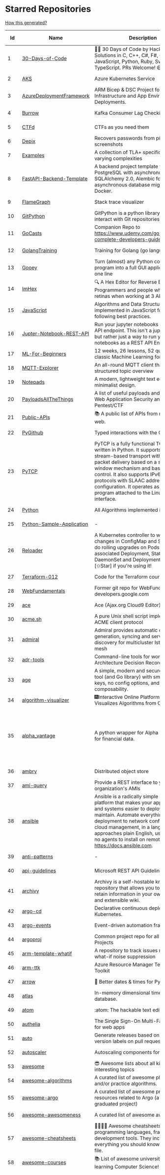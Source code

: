 # Starred Repositories  
[How this generated?](../master/USAGE.md)  
  
| Id 			| Name			| Description | Star Counts | Topics/Tags   | Last Updated 	|  
| ----------- | ----------- 	| ----------- | ----------- | ----------- 	| -----------   |  
|1|[30-Days-of-Code](https://github.com/xeoneux/30-Days-of-Code.git)|👨‍💻 30 Days of Code by HackerRank Solutions in C, C++, C#, F#, Go, Java, JavaScript, Python, Ruby, Swift & TypeScript. PRs Welcome! 😄|813||17-8-2022|  
|2|[AKS](https://github.com/Azure/AKS.git)|Azure Kubernetes Service|1679||29-1-2023|  
|3|[AzureDeploymentFramework](https://github.com/brwilkinson/AzureDeploymentFramework.git)|ARM Bicep & DSC Project for Azure Infrastructure and App Environment Deployments.|89||12-9-2022|  
|4|[Burrow](https://github.com/linkedin/Burrow.git)|Kafka Consumer Lag Checking|3399||1-12-2022|  
|5|[CTFd](https://github.com/CTFd/CTFd.git)|CTFs as you need them|4454||28-1-2023|  
|6|[Depix](https://github.com/beurtschipper/Depix.git)|Recovers passwords from pixelized screenshots|23187||16-6-2022|  
|7|[Examples](https://github.com/tlaplus/Examples.git)|A collection of TLA+ specifications of varying complexities|1014||2-2-2023|  
|8|[FastAPI-Backend-Template](https://github.com/Aeternalis-Ingenium/FastAPI-Backend-Template.git)|A backend project template with FastAPI, PostgreSQL with asynchronous SQLAlchemy 2.0, Alembic for asynchronous database migration, and Docker.|275||1-2-2023|  
|9|[FlameGraph](https://github.com/brendangregg/FlameGraph.git)|Stack trace visualizer|14212||18-9-2022|  
|10|[GitPython](https://github.com/gitpython-developers/GitPython.git)|GitPython is a python library used to interact with Git repositories.|3828||2-2-2023|  
|11|[GoCasts](https://github.com/StephenGrider/GoCasts.git)|Companion Repo to https://www.udemy.com/go-the-complete-developers-guide/|1894||25-8-2017|  
|12|[GolangTraining](https://github.com/GoesToEleven/GolangTraining.git)|Training for Golang (go language)|8736||4-12-2018|  
|13|[Gooey](https://github.com/chriskiehl/Gooey.git)|Turn (almost) any Python command line program into a full GUI application with one line|17265||8-5-2022|  
|14|[ImHex](https://github.com/WerWolv/ImHex.git)|🔍 A Hex Editor for Reverse Engineers, Programmers and people who value their retinas when working at 3 AM.|25463||2-2-2023|  
|15|[JavaScript](https://github.com/TheAlgorithms/JavaScript.git)|Algorithms and Data Structures implemented in JavaScript for beginners, following best practices.|24663||8-1-2023|  
|16|[Jupter-Notebook-REST-API](https://github.com/Invictify/Jupter-Notebook-REST-API.git)|Run your jupyter notebooks as a REST API endpoint. This isn't a jupyter server but rather just a way to run your notebooks as a REST API Endpoint.|67||31-3-2020|  
|17|[ML-For-Beginners](https://github.com/microsoft/ML-For-Beginners.git)|12 weeks, 26 lessons, 52 quizzes, classic Machine Learning for all|44576||27-9-2022|  
|18|[MQTT-Explorer](https://github.com/thomasnordquist/MQTT-Explorer.git)|An all-round MQTT client that provides a structured topic overview|2147||27-2-2022|  
|19|[Notepads](https://github.com/0x7c13/Notepads.git)|A modern, lightweight text editor with a minimalist design.|7338||29-1-2023|  
|20|[PayloadsAllTheThings](https://github.com/swisskyrepo/PayloadsAllTheThings.git)|A list of useful payloads and bypass for Web Application Security and Pentest/CTF|44923||1-2-2023|  
|21|[Public-APIs](https://github.com/n0shake/Public-APIs.git)|📚 A public list of APIs from round the web.|19485||2-2-2023|  
|22|[PyGithub](https://github.com/PyGithub/PyGithub.git)|Typed interactions with the GitHub API v3|5770||30-1-2023|  
|23|[PyTCP](https://github.com/ccie18643/PyTCP.git)|PyTCP is a fully functional TCP/IP stack written in Python. It supports TCP stream-based transport with reliable packet delivery based on a sliding window mechanism and basic congestion control. It also supports IPv6/ICMPv6 protocols with SLAAC address configuration. It operates as a user space program attached to the Linux TAP interface.|276||27-11-2022|  
|24|[Python](https://github.com/TheAlgorithms/Python.git)|All Algorithms implemented in Python|151895||1-2-2023|  
|25|[Python-Sample-Application](https://github.com/uber/Python-Sample-Application.git)|-|362||9-3-2015|  
|26|[Reloader](https://github.com/stakater/Reloader.git)|A Kubernetes controller to watch changes in ConfigMap and Secrets and do rolling upgrades on Pods with their associated Deployment, StatefulSet, DaemonSet and DeploymentConfig – [✩Star] if you're using it!|4725||30-1-2023|  
|27|[Terraform-012](https://github.com/addamstj/Terraform-012.git)|Code for the Terraform course|83||6-7-2020|  
|28|[WebFundamentals](https://github.com/google/WebFundamentals.git)|Former git repo for WebFundamentals on developers.google.com|13690||10-8-2022|  
|29|[ace](https://github.com/ajaxorg/ace.git)|Ace (Ajax.org Cloud9 Editor)|25320||30-1-2023|  
|30|[acme.sh](https://github.com/acmesh-official/acme.sh.git)|A pure Unix shell script implementing ACME client protocol|30194||29-1-2023|  
|31|[admiral](https://github.com/istio-ecosystem/admiral.git)|Admiral provides automatic configuration generation, syncing and service discovery for multicluster Istio service mesh|500||24-1-2023|  
|32|[adr-tools](https://github.com/npryce/adr-tools.git)|Command-line tools for working with Architecture Decision Records|3747||30-3-2020|  
|33|[age](https://github.com/FiloSottile/age.git)|A simple, modern and secure encryption tool (and Go library) with small explicit keys, no config options, and UNIX-style composability.|12788||2-1-2023|  
|34|[algorithm-visualizer](https://github.com/algorithm-visualizer/algorithm-visualizer.git)|:fireworks:Interactive Online Platform that Visualizes Algorithms from Code|42135||13-4-2022|  
|35|[alpha_vantage](https://github.com/RomelTorres/alpha_vantage.git)|A python wrapper for Alpha Vantage API for financial data.|3831|alpha-vantage, pandas, financial-data, python, stock, alphavantage, json, finance, api-wrapper, cryptocurrency, bitcoin|25-12-2022|  
|36|[ambry](https://github.com/linkedin/ambry.git)|Distributed object store|1581||3-2-2023|  
|37|[ami-query](https://github.com/intuit/ami-query.git)|Provide a REST interface to your organization's AMIs|39||31-8-2020|  
|38|[ansible](https://github.com/ansible/ansible.git)|Ansible is a radically simple IT automation platform that makes your applications and systems easier to deploy and maintain. Automate everything from code deployment to network configuration to cloud management, in a language that approaches plain English, using SSH, with no agents to install on remote systems. https://docs.ansible.com.|56150||4-2-2023|  
|39|[anti-patterns](https://github.com/tonybaloney/anti-patterns.git)|-|131||15-7-2022|  
|40|[api-guidelines](https://github.com/microsoft/api-guidelines.git)|Microsoft REST API Guidelines|20620||31-1-2023|  
|41|[archivy](https://github.com/archivy/archivy.git)|Archivy is a self-hostable knowledge repository that allows you to learn and retain information in your own personal and extensible wiki.|2959||17-1-2023|  
|42|[argo-cd](https://github.com/argoproj/argo-cd.git)|Declarative continuous deployment for Kubernetes.|11951||3-2-2023|  
|43|[argo-events](https://github.com/argoproj/argo-events.git)|Event-driven automation framework|1826||28-1-2023|  
|44|[argoproj](https://github.com/argoproj/argoproj.git)|Common project repo for all Argo Projects|397||30-1-2023|  
|45|[arm-template-whatif](https://github.com/Azure/arm-template-whatif.git)|A repository to track issues related to what-if noise suppression|67||2-8-2022|  
|46|[arm-ttk](https://github.com/Azure/arm-ttk.git)|Azure Resource Manager Template Toolkit|370||15-12-2022|  
|47|[arrow](https://github.com/arrow-py/arrow.git)|🏹 Better dates & times for Python|8211||15-11-2022|  
|48|[atlas](https://github.com/Netflix/atlas.git)|In-memory dimensional time series database.|3187||31-1-2023|  
|49|[atom](https://github.com/atom/atom.git)|:atom: The hackable text editor|59062||22-11-2022|  
|50|[authelia](https://github.com/authelia/authelia.git)|The Single Sign-On Multi-Factor portal for web apps|15387||3-2-2023|  
|51|[auto](https://github.com/intuit/auto.git)|Generate releases based on semantic version labels on pull requests.|1919||3-2-2023|  
|52|[autoscaler](https://github.com/kubernetes/autoscaler.git)|Autoscaling components for Kubernetes|6494||3-2-2023|  
|53|[awesome](https://github.com/sindresorhus/awesome.git)|😎 Awesome lists about all kinds of interesting topics|237048||3-2-2023|  
|54|[awesome-algorithms](https://github.com/tayllan/awesome-algorithms.git)|A curated list of awesome places to learn and/or practice algorithms.|13128||2-2-2023|  
|55|[awesome-argo](https://github.com/akuity/awesome-argo.git)|A curated list of awesome projects and resources related to Argo (a CNCF graduated project)|1181||27-1-2023|  
|56|[awesome-awesomeness](https://github.com/bayandin/awesome-awesomeness.git)|A curated list of awesome awesomeness|29821||24-3-2022|  
|57|[awesome-cheatsheets](https://github.com/LeCoupa/awesome-cheatsheets.git)|👩‍💻👨‍💻 Awesome cheatsheets for popular programming languages, frameworks and development tools. They include everything you should know in one single file.|32217||30-12-2022|  
|58|[awesome-courses](https://github.com/prakhar1989/awesome-courses.git)|:books: List of awesome university courses for learning Computer Science!|45323||12-11-2022|  
|59|[awesome-deep-learning](https://github.com/ChristosChristofidis/awesome-deep-learning.git)|A curated list of awesome Deep Learning tutorials, projects and communities.|20197|deep-learning, neural-network, machine-learning, awesome, awesome-list, recurrent-networks, deep-networks, deep-learning-tutorial, face-images|14-11-2022|  
|60|[awesome-docker](https://github.com/veggiemonk/awesome-docker.git)|:whale: A curated list of Docker resources and projects|24266|docker, awesome, awesome-list, container, tools, dockerfile, list, moby, docker-container, docker-image, docker-environment, docker-deployment, docker-swarm, docker-api, docker-monitoring, docker-machine, docker-security, docker-registry|24-1-2023|  
|61|[awesome-fastapi](https://github.com/mjhea0/awesome-fastapi.git)|A curated list of awesome things related to FastAPI|5096||2-11-2022|  
|62|[awesome-flask](https://github.com/humiaozuzu/awesome-flask.git)|A curated list of awesome Flask resources and plugins|11125||17-9-2019|  
|63|[awesome-github-profile-readme](https://github.com/abhisheknaiidu/awesome-github-profile-readme.git)|😎 A curated list of awesome GitHub Profile READMEs 📝|16468||9-10-2022|  
|64|[awesome-go](https://github.com/avelino/awesome-go.git)|A curated list of awesome Go frameworks, libraries and software|95745||3-2-2023|  
|65|[awesome-hyper](https://github.com/bnb/awesome-hyper.git)|🖥 Delightful Hyper plugins, themes, and resources|10182||13-7-2021|  
|66|[awesome-interview-questions](https://github.com/DopplerHQ/awesome-interview-questions.git)|:octocat: A curated awesome list of lists of interview questions. Feel free to contribute! :mortar_board: |53047||16-11-2021|  
|67|[awesome-k6](https://github.com/grafana/awesome-k6.git)|A curated list of resources on automated load- and performance testing using k6 🗻|326||30-9-2022|  
|68|[awesome-kubernetes](https://github.com/nubenetes/awesome-kubernetes.git)|A curated list of awesome references collected since 2018.|397||6-1-2023|  
|69|[awesome-kubernetes](https://github.com/ramitsurana/awesome-kubernetes.git)|A curated list for awesome kubernetes sources :ship::tada:|13534|kubernetes, minikube, meetup, resource, kubernetes-sources, google-cloud, kubernetes-cluster, deploy-kubernetes, aws, enterprise-kubernetes-products, monitoring-kubernetes, azure, schedule, google-kubernetes, docker, cloud-providers, books, machine-learning|27-1-2023|  
|70|[awesome-macOS](https://github.com/iCHAIT/awesome-macOS.git)|  A curated list of awesome applications, softwares, tools and shiny things for macOS.|13893||21-1-2023|  
|71|[awesome-machine-learning](https://github.com/josephmisiti/awesome-machine-learning.git)|A curated list of awesome Machine Learning frameworks, libraries and software.|57619||23-1-2023|  
|72|[awesome-macos-command-line](https://github.com/herrbischoff/awesome-macos-command-line.git)|Use your macOS terminal shell to do awesome things.|27009|macos, macosx, shell, terminal, awesome-list, awesome, list|2-9-2021|  
|73|[awesome-microservices](https://github.com/mfornos/awesome-microservices.git)|A curated list of Microservice Architecture related principles and technologies.|11823||2-2-2023|  
|74|[awesome-pentest](https://github.com/enaqx/awesome-pentest.git)|A collection of awesome penetration testing resources, tools and other shiny things|17740||3-1-2023|  
|75|[awesome-python](https://github.com/vinta/awesome-python.git)|A curated list of awesome Python frameworks, libraries, software and resources|155592||5-1-2023|  
|76|[awesome-python-applications](https://github.com/mahmoud/awesome-python-applications.git)|💿 Free software that works great, and also happens to be open-source Python. |14238||27-1-2023|  
|77|[awesome-readme](https://github.com/matiassingers/awesome-readme.git)|A curated list of awesome READMEs|13822||3-2-2023|  
|78|[awesome-sanic](https://github.com/mekicha/awesome-sanic.git)|A curated list of awesome Sanic resources and extensions|622||26-10-2022|  
|79|[awesome-scalability](https://github.com/binhnguyennus/awesome-scalability.git)|The Patterns of Scalable, Reliable, and Performant Large-Scale Systems|43453||31-1-2023|  
|80|[awesome-selfhosted](https://github.com/awesome-selfhosted/awesome-selfhosted.git)|A list of Free Software network services and web applications which can be hosted on your own servers|117489||3-2-2023|  
|81|[awesome-shell](https://github.com/alebcay/awesome-shell.git)|A curated list of awesome command-line frameworks, toolkits, guides and gizmos. Inspired by awesome-php.|26419|awesome-list, awesome, list, zsh, fish, bash, cli, shell|29-12-2022|  
|82|[awesome-sre](https://github.com/dastergon/awesome-sre.git)|A curated list of Site Reliability and Production Engineering resources.|9594||8-10-2022|  
|83|[awesome-sysadmin](https://github.com/awesome-foss/awesome-sysadmin.git)|A curated list of amazingly awesome open source sysadmin resources.|16509||3-2-2023|  
|84|[awesome-vscode](https://github.com/viatsko/awesome-vscode.git)|🎨 A curated list of delightful VS Code packages and resources.|21831|visual-studio, vscode, vscode-theme, vscode-extension, awesome, awesome-list, list, visualstudio, visual-studio-code, visual-studio-code-extension, visual-studio-code-theme|15-11-2022|  
|85|[awless](https://github.com/wallix/awless.git)|A Mighty CLI for AWS|4898||10-12-2018|  
|86|[aws-cdk-examples](https://github.com/aws-samples/aws-cdk-examples.git)|Example projects using the AWS CDK|3855||19-1-2023|  
|87|[aws-cli](https://github.com/aws/aws-cli.git)|Universal Command Line Interface for Amazon Web Services|13392||3-2-2023|  
|88|[aws-cloudformation-user-guide](https://github.com/awsdocs/aws-cloudformation-user-guide.git)|The open source version of the AWS CloudFormation User Guide|705||3-2-2023|  
|89|[aws-eks-best-practices](https://github.com/aws/aws-eks-best-practices.git)|A best practices guide for day 2 operations, including operational excellence, security, reliability, performance efficiency, and cost optimization.|1286||2-2-2023|  
|90|[aws-eks-kubernetes-masterclass](https://github.com/stacksimplify/aws-eks-kubernetes-masterclass.git)|AWS EKS Kubernetes - Masterclass   DevOps, Microservices|710||17-1-2023|  
|91|[aws-load-balancer-controller](https://github.com/kubernetes-sigs/aws-load-balancer-controller.git)|A Kubernetes controller for Elastic Load Balancers|3219||4-2-2023|  
|92|[azkaban](https://github.com/azkaban/azkaban.git)|Azkaban workflow manager.|4207||31-1-2023|  
|93|[azure-cli](https://github.com/Azure/azure-cli.git)|Azure Command-Line Interface|3430|azure, azure-cli, cloud|3-2-2023|  
|94|[azure-docs-bicep-samples](https://github.com/Azure/azure-docs-bicep-samples.git)|-|40||1-11-2022|  
|95|[azure-monitor-opencensus-python](https://github.com/Azure-Samples/azure-monitor-opencensus-python.git)|Sample repository demonstrating Azure Monitor exporters for Opencensus Python|17||3-8-2022|  
|96|[azure-quickstart-templates](https://github.com/Azure/azure-quickstart-templates.git)|Azure Quickstart Templates|12608||3-2-2023|  
|97|[azure-rest-api-specs](https://github.com/Azure/azure-rest-api-specs.git)|The source for REST API specifications for Microsoft Azure.|1961||3-2-2023|  
|98|[azure-sdk-for-python](https://github.com/Azure/azure-sdk-for-python.git)|This repository is for active development of the Azure SDK for Python. For consumers of the SDK we recommend visiting our public developer docs at https://docs.microsoft.com/python/azure/ or our versioned developer docs at https://azure.github.io/azure-sdk-for-python. |3478||3-2-2023|  
|99|[backstage](https://github.com/backstage/backstage.git)|Backstage is an open platform for building developer portals|20612||3-2-2023|  
|100|[bat](https://github.com/sharkdp/bat.git)|A cat(1) clone with wings.|39418||1-2-2023|  
|101|[bcc](https://github.com/iovisor/bcc.git)|BCC - Tools for BPF-based Linux IO analysis, networking, monitoring, and more|16496||3-2-2023|  
|102|[behave](https://github.com/behave/behave.git)|BDD, Python style.|2760||19-12-2022|  
|103|[bicep](https://github.com/Azure/bicep.git)|Bicep is a declarative language for describing and deploying Azure resources|2684||3-2-2023|  
|104|[bitcoin](https://github.com/bitcoin/bitcoin.git)|Bitcoin Core integration/staging tree|68013||3-2-2023|  
|105|[black](https://github.com/psf/black.git)|The uncompromising Python code formatter|31178|python, code, formatter, codeformatter, gofmt, yapf, autopep8, pre-commit-hook, hacktoberfest|1-2-2023|  
|106|[blackfriday](https://github.com/russross/blackfriday.git)|Blackfriday: a markdown processor for Go|5082||27-10-2020|  
|107|[blockly](https://github.com/google/blockly.git)|The web-based visual programming editor.|10967||3-2-2023|  
|108|[bokeh](https://github.com/bokeh/bokeh.git)|Interactive Data Visualization in the browser, from  Python|17183||1-2-2023|  
|109|[boto3](https://github.com/boto/boto3.git)|AWS SDK for Python|7863||3-2-2023|  
|110|[boulder](https://github.com/letsencrypt/boulder.git)|An ACME-based certificate authority, written in Go. |4544||3-2-2023|  
|111|[boundary](https://github.com/hashicorp/boundary.git)|Boundary enables identity-based access management for dynamic infrastructure. |3536||3-2-2023|  
|112|[brackets](https://github.com/adobe/brackets.git)|An open source code editor for the web, written in JavaScript, HTML and CSS.|33494||18-3-2021|  
|113|[brooklin](https://github.com/linkedin/brooklin.git)|An extensible distributed system for reliable nearline data streaming at scale|810||24-1-2023|  
|114|[brotli](https://github.com/google/brotli.git)|Brotli compression format|11837||1-2-2023|  
|115|[build-your-own-x](https://github.com/codecrafters-io/build-your-own-x.git)|Master programming by recreating your favorite technologies from scratch.|187064||2-2-2023|  
|116|[caddy](https://github.com/caddyserver/caddy.git)|Fast and extensible multi-platform HTTP/1-2-3 web server with automatic HTTPS|45645||31-1-2023|  
|117|[cdk8s](https://github.com/cdk8s-team/cdk8s.git)|Define Kubernetes native apps and abstractions using object-oriented programming|3453||4-2-2023|  
|118|[cdnjs](https://github.com/cdnjs/cdnjs.git)|🤖 CDN assets - The #1 free and open source CDN built to make life easier for developers.|9781||4-2-2023|  
|119|[celery](https://github.com/celery/celery.git)|Distributed Task Queue (development branch)|20886|python, task-manager, task-scheduler, task-runner, queue-workers, queued-jobs, queue-tasks, amqp, redis, sqs, sqs-queue, python3, python-library, redis-queue|1-2-2023|  
|120|[cello](https://github.com/cello-proj/cello.git)|Run infrastructure as code (IaC) software tools including CDK, Terraform and Cloud Formation via GitOps.|256||21-12-2022|  
|121|[cert-manager](https://github.com/cert-manager/cert-manager.git)|Automatically provision and manage TLS certificates in Kubernetes|9937|kubernetes, letsencrypt, tls, certificate, crd, hacktoberfest|1-2-2023|  
|122|[chaos-mesh](https://github.com/chaos-mesh/chaos-mesh.git)|A Chaos Engineering Platform for Kubernetes.|5481||18-1-2023|  
|123|[chaosmonkey](https://github.com/Netflix/chaosmonkey.git)|Chaos Monkey is a resiliency tool that helps applications tolerate random instance failures.|13135||20-1-2023|  
|124|[chartmuseum](https://github.com/helm/chartmuseum.git)|Host your own Helm Chart Repository|3094||11-1-2023|  
|125|[charts](https://github.com/helm/charts.git)|⚠️(OBSOLETE) Curated applications for Kubernetes|15469||21-12-2021|  
|126|[cheat.sh](https://github.com/chubin/cheat.sh.git)|the only cheat sheet you need|34578||18-4-2022|  
|127|[chef](https://github.com/chef/chef.git)|Chef Infra, a powerful automation platform that transforms infrastructure into code automating how infrastructure is configured, deployed and managed across any environment, at any scale|7128||2-2-2023|  
|128|[clair](https://github.com/quay/clair.git)|Vulnerability Static Analysis for Containers|9300|containers, static-analysis, go, kubernetes, docker, oci, oci-image, vulnerabilities, clair|31-1-2023|  
|129|[cli](https://github.com/snyk/cli.git)|Snyk CLI scans and monitors your projects for security vulnerabilities.|4318||3-2-2023|  
|130|[cli](https://github.com/cli/cli.git)|GitHub’s official command line tool|31199|github-api-v4, cli, git, golang|2-2-2023|  
|131|[cli-spinners](https://github.com/sindresorhus/cli-spinners.git)|Spinners for use in the terminal|2113||24-7-2022|  
|132|[cli53](https://github.com/barnybug/cli53.git)|Command line tool for Amazon Route 53|1842||8-4-2022|  
|133|[click](https://github.com/pallets/click.git)|Python composable command line interface toolkit|13440||1-2-2023|  
|134|[cobra](https://github.com/spf13/cobra.git)|A Commander for modern Go CLI interactions|30571||30-1-2023|  
|135|[codesearch](https://github.com/google/codesearch.git)|Fast, indexed regexp search over large file trees|3248||29-3-2020|  
|136|[coding-interview-university](https://github.com/jwasham/coding-interview-university.git)|A complete computer science study plan to become a software engineer.|246026||3-2-2023|  
|137|[compose](https://github.com/docker/compose.git)|Define and run multi-container applications with Docker|28451|docker, docker-compose, orchestration, go, golang|3-2-2023|  
|138|[computer-science](https://github.com/ossu/computer-science.git)|:mortar_board: Path to a free self-taught education in Computer Science!|131998||21-1-2023|  
|139|[consul](https://github.com/hashicorp/consul.git)|Consul is a distributed, highly available, and data center aware solution to connect and configure applications across dynamic, distributed infrastructure.|25997|consul, service-mesh, service-discovery, kubernetes, vault, ecs, api-gateway|3-2-2023|  
|140|[containerd](https://github.com/containerd/containerd.git)|An open and reliable container runtime|13102||3-2-2023|  
|141|[core](https://github.com/home-assistant/core.git)|:house_with_garden: Open source home automation that puts local control and privacy first.|57748||4-2-2023|  
|142|[coreutils](https://github.com/uutils/coreutils.git)|Cross-platform Rust rewrite of the GNU coreutils|13082||2-2-2023|  
|143|[cruise-control](https://github.com/linkedin/cruise-control.git)|Cruise-control is the first of its kind to fully automate the dynamic workload rebalance and self-healing of a Kafka cluster. It provides great value to Kafka users by simplifying the operation of Kafka clusters.|2353||4-1-2023|  
|144|[dapr](https://github.com/dapr/dapr.git)|Dapr is a portable, event-driven, runtime for building distributed applications across cloud and edge.|20355||3-2-2023|  
|145|[dashboard](https://github.com/kubernetes/dashboard.git)|General-purpose web UI for Kubernetes clusters|12157||3-2-2023|  
|146|[datamodel-code-generator](https://github.com/koxudaxi/datamodel-code-generator.git)|Pydantic model generator for easy conversion of JSON, OpenAPI, JSON Schema, and YAML data sources.|1381||3-2-2023|  
|147|[deepdiff](https://github.com/seperman/deepdiff.git)|DeepDiff: Deep Difference and search of any Python object/data. DeepHash: Hash of any object based on its contents. Delta: Use deltas to reconstruct objects by adding deltas together.|1576||6-1-2023|  
|148|[design-patterns-for-humans](https://github.com/kamranahmedse/design-patterns-for-humans.git)|An ultra-simplified explanation to design patterns|37108||27-8-2022|  
|149|[developer-roadmap](https://github.com/kamranahmedse/developer-roadmap.git)|Interactive roadmaps, guides and other educational content to help developers grow in their careers.|227781||1-2-2023|  
|150|[devops-exercises](https://github.com/bregman-arie/devops-exercises.git)|Linux, Jenkins, AWS, SRE, Prometheus, Docker, Python, Ansible, Git, Kubernetes, Terraform, OpenStack, SQL, NoSQL, Azure, GCP, DNS, Elastic, Network, Virtualization. DevOps Interview Questions|39308||3-2-2023|  
|151|[discourse](https://github.com/discourse/discourse.git)|A platform for community discussion. Free, open, simple.|37281||3-2-2023|  
|152|[dive](https://github.com/wagoodman/dive.git)|A tool for exploring each layer in a docker image|35585||2-7-2021|  
|153|[django](https://github.com/django/django.git)|The Web framework for perfectionists with deadlines.|68544||3-2-2023|  
|154|[django-health-check](https://github.com/revsys/django-health-check.git)|a pluggable app that runs a full check on the deployment, using a number of plugins to check e.g. database, queue server, celery processes, etc.|957||9-1-2023|  
|155|[dns](https://github.com/miekg/dns.git)|DNS library in Go|6738||2-2-2023|  
|156|[dnslib](https://github.com/paulc/dnslib.git)|A Python library to encode/decode DNS wire-format packets |245||28-10-2022|  
|157|[dnsperf](https://github.com/cobblau/dnsperf.git)|A DNS performance tool.|205||14-10-2017|  
|158|[docker-cheat-sheet](https://github.com/wsargent/docker-cheat-sheet.git)|Docker Cheat Sheet|21363|docker, cheet-sheet|23-6-2022|  
|159|[docker_practice](https://github.com/yeasy/docker_practice.git)|Learn and understand Docker&Container technologies, with real DevOps practice!|21794||17-1-2023|  
|160|[dockerfiles](https://github.com/jessfraz/dockerfiles.git)|Various Dockerfiles I use on the desktop and on servers.|12991||27-3-2021|  
|161|[dokku](https://github.com/dokku/dokku.git)|A docker-powered PaaS that helps you build and manage the lifecycle of applications|24151||2-2-2023|  
|162|[dotfiles](https://github.com/bbkane/dotfiles.git)|Configs for apps I care about|26||24-1-2023|  
|163|[draft-classic](https://github.com/Azure/draft-classic.git)|A tool for developers to create cloud-native applications on Kubernetes.|3943|kubernetes, helm, developer-tools, containers|26-2-2020|  
|164|[drawio](https://github.com/jgraph/drawio.git)|draw.io is a JavaScript, client-side editor for general diagramming and whiteboarding|33003||3-2-2023|  
|165|[duf](https://github.com/muesli/duf.git)|Disk Usage/Free Utility - a better 'df' alternative|10533||3-12-2022|  
|166|[eBPF-Package-Repository](https://github.com/l3af-project/eBPF-Package-Repository.git)|eBPF Programs|23||16-6-2022|  
|167|[echarts](https://github.com/apache/echarts.git)|Apache ECharts is a powerful, interactive charting and data visualization library for browser|54052||23-1-2023|  
|168|[echo](https://github.com/labstack/echo.git)|High performance, minimalist Go web framework|24841|go, echo, web, middleware, microservice, websocket, ssl, letsencrypt, micro-framework, https, http2, web-framework, labstack-echo|1-2-2023|  
|169|[ecs-refarch-service-discovery](https://github.com/awslabs/ecs-refarch-service-discovery.git)|An EC2 Container Service Reference Architecture for providing Service Discovery to containers using CloudWatch Events, Lambda and Route 53 private hosted zones. |442||25-7-2016|  
|170|[eks-node-viewer](https://github.com/awslabs/eks-node-viewer.git)|EKS Node Viewer|488||31-1-2023|  
|171|[elasticsearch](https://github.com/elastic/elasticsearch.git)|Free and Open, Distributed, RESTful Search Engine|62579||3-2-2023|  
|172|[emissary](https://github.com/emissary-ingress/emissary.git)|open source Kubernetes-native API gateway for microservices built on the Envoy Proxy|3984||3-2-2023|  
|173|[eng-practices](https://github.com/google/eng-practices.git)|Google's Engineering Practices documentation|19053||17-8-2022|  
|174|[engineering-blogs](https://github.com/kilimchoi/engineering-blogs.git)|A curated list of engineering blogs|22875|engineering-blogs, tech, programming-blogs, software-development, lists|28-10-2022|  
|175|[eruda](https://github.com/liriliri/eruda.git)|Console for mobile browsers|13582||2-2-2023|  
|176|[etcd](https://github.com/etcd-io/etcd.git)|Distributed reliable key-value store for the most critical data of a distributed system|42474||3-2-2023|  
|177|[every-programmer-should-know](https://github.com/mtdvio/every-programmer-should-know.git)|A collection of (mostly) technical things every software developer should know about|68845||23-11-2022|  
|178|[ewd998](https://github.com/tlaplus-workshops/ewd998.git)|Distributed termination detection on a ring, due to Shmuel Safra:|35|termination, detection, distsys, tlaplus, specs, model-checking, theorem-proving, refinement, safety, liveness|17-1-2023|  
|179|[examples](https://github.com/kubernetes/examples.git)|Kubernetes application example tutorials|5385||21-7-2022|  
|180|[excalidraw](https://github.com/excalidraw/excalidraw.git)|Virtual whiteboard for sketching hand-drawn like diagrams|40981||3-2-2023|  
|181|[external-dns](https://github.com/kubernetes-sigs/external-dns.git)|Configure external DNS servers (AWS Route53, Google CloudDNS and others) for Kubernetes Ingresses and Services|6019|dns, kubernetes, route53, aws, clouddns, gcp, ingress, k8s-sig-network, dns-record, dns-providers, external-dns, dns-controller, dns-servers|3-2-2023|  
|182|[faas](https://github.com/openfaas/faas.git)|OpenFaaS - Serverless Functions Made Simple|22612|functions-as-a-service, functions, lambda, serverless, prometheus, kubernetes, k8s, serverless-functions, paas, gitops, faas, docker, golang, nodejs|28-1-2023|  
|183|[face_recognition](https://github.com/ageitgey/face_recognition.git)|The world's simplest facial recognition api for Python and the command line|47188||10-6-2022|  
|184|[fastapi-cache](https://github.com/long2ice/fastapi-cache.git)|fastapi-cache is a tool to cache fastapi response and function result, with backends support redis and memcached.|578||1-2-2023|  
|185|[fastapi-code-generator](https://github.com/koxudaxi/fastapi-code-generator.git)|This code generator creates FastAPI app from an openapi file.|655||25-1-2023|  
|186|[fastapi-jwt](https://github.com/testdrivenio/fastapi-jwt.git)|secure a FastAPI app by enabling authentication using JSON Web Tokens (JWTs)|67||31-1-2023|  
|187|[fastapi-mvc](https://github.com/fastapi-mvc/fastapi-mvc.git)|Developer productivity tool for making high-quality FastAPI production-ready APIs.|295||1-2-2023|  
|188|[fastapi-utils](https://github.com/dmontagu/fastapi-utils.git)|Reusable utilities for FastAPI|1271||7-3-2020|  
|189|[fastapi-versioning](https://github.com/DeanWay/fastapi-versioning.git)|api versioning for fastapi web applications|489||24-8-2021|  
|190|[fastapi_client](https://github.com/dmontagu/fastapi_client.git)|FastAPI client generator|292||11-2-2021|  
|191|[fastapi_profiler](https://github.com/sunhailin-Leo/fastapi_profiler.git)|A FastAPI Middleware of joerick/pyinstrument to check your service performance.|111||3-1-2023|  
|192|[fasthttp](https://github.com/valyala/fasthttp.git)|Fast HTTP package for Go. Tuned for high performance. Zero memory allocations in hot paths. Up to 10x faster than net/http|19021||3-2-2023|  
|193|[fd](https://github.com/sharkdp/fd.git)|A simple, fast and user-friendly alternative to 'find'|26181|command-line, tool, filesystem, search, regex, rust, cli, terminal, hacktoberfest|1-2-2023|  
|194|[first-contributions](https://github.com/firstcontributions/first-contributions.git)|🚀✨ Help beginners to contribute to open source projects|31298||4-2-2023|  
|195|[fish-shell](https://github.com/fish-shell/fish-shell.git)|The user-friendly command line shell.|20728||3-2-2023|  
|196|[flasgger](https://github.com/flasgger/flasgger.git)|Easy OpenAPI specs and Swagger UI for your Flask API|3169||21-1-2022|  
|197|[flask](https://github.com/pallets/flask.git)|The Python micro framework for building web applications.|61772||1-2-2023|  
|198|[flask-app-on-azure-functions](https://github.com/Azure-Samples/flask-app-on-azure-functions.git)|A sample to run a Flask app on Azure Functions|8||18-2-2022|  
|199|[flask-caching](https://github.com/pallets-eco/flask-caching.git)|A caching extension for Flask|778||12-1-2023|  
|200|[flask-celery-example](https://github.com/miguelgrinberg/flask-celery-example.git)|This repository contains the example code for my blog article Using Celery with Flask.|1123||12-9-2021|  
|201|[flask-swagger-ui](https://github.com/sveint/flask-swagger-ui.git)|Swagger UI blueprint for flask|154||24-5-2022|  
|202|[flower](https://github.com/mher/flower.git)|Real-time monitor and web admin for Celery distributed task queue|5546|celery, task-queue, monitoring, administration, workers, rabbitmq, redis, python, asynchronous|14-11-2022|  
|203|[flux](https://github.com/fluxcd/flux.git)|Successor: https://github.com/fluxcd/flux2|6939|kubernetes, gitops, legacy|1-11-2022|  
|204|[fortio](https://github.com/fortio/fortio.git)|Fortio load testing library, command line tool, advanced echo server and web UI in go (golang). Allows to specify a set query-per-second load and record latency histograms and other useful stats.|2818||2-2-2023|  
|205|[fortio-operator](https://github.com/verfio/fortio-operator.git)|Load Testing Operator within the Kubernetes cluster and outside of it.|37||18-3-2019|  
|206|[free-for-dev](https://github.com/ripienaar/free-for-dev.git)|A list of SaaS, PaaS and IaaS offerings that have free tiers of interest to devops and infradev|66453||3-2-2023|  
|207|[free-programming-books](https://github.com/EbookFoundation/free-programming-books.git)|:books: Freely available programming books|264959||1-2-2023|  
|208|[frp](https://github.com/fatedier/frp.git)|A fast reverse proxy to help you expose a local server behind a NAT or firewall to the internet.|63984||2-2-2023|  
|209|[fucking-algorithm](https://github.com/labuladong/fucking-algorithm.git)|刷算法全靠套路，认准 labuladong 就够了！English version supported! Crack LeetCode, not only how, but also why. |113605||1-2-2023|  
|210|[gin](https://github.com/gin-gonic/gin.git)|Gin is a HTTP web framework written in Go (Golang). It features a Martini-like API with much better performance -- up to 40 times faster. If you need smashing performance, get yourself some Gin.|66188||31-1-2023|  
|211|[git-standup](https://github.com/kamranahmedse/git-standup.git)|Recall what you did on the last working day. Psst! or be nosy and find what someone else in your team did ;-)|7317|standup, git-standup, agile, meeting, git, git-addons, git-|30-9-2021|  
|212|[gitbook](https://github.com/GitbookIO/gitbook.git)|📝 Modern documentation format and toolchain using Git and Markdown|25308||27-12-2018|  
|213|[github-cheat-sheet](https://github.com/tiimgreen/github-cheat-sheet.git)|A list of cool features of Git and GitHub.|39314|awesome, awesome-list, list, github, git|28-5-2022|  
|214|[github1s](https://github.com/conwnet/github1s.git)|One second to read GitHub code with VS Code.|21635||19-1-2023|  
|215|[gitignore](https://github.com/github/gitignore.git)|A collection of useful .gitignore templates|143760||18-12-2022|  
|216|[gitops-engine](https://github.com/argoproj/gitops-engine.git)|Democratizing GitOps|1466||8-12-2022|  
|217|[gitui](https://github.com/extrawurst/gitui.git)|Blazing 💥 fast terminal-ui for git written in rust 🦀|12149||2-2-2023|  
|218|[glb-director](https://github.com/github/glb-director.git)|GitHub Load Balancer Director and supporting tooling.|2229||22-11-2022|  
|219|[gloo](https://github.com/solo-io/gloo.git)|The Feature-rich, Kubernetes-native, Next-Generation API Gateway Built on Envoy|3682||3-2-2023|  
|220|[go-fuzz](https://github.com/dvyukov/go-fuzz.git)|Randomized testing for Go|4550|fuzzing, testing, go|26-7-2022|  
|221|[go-github](https://github.com/google/go-github.git)|Go library for accessing the GitHub v3 API|9146||2-2-2023|  
|222|[go-leetcode](https://github.com/austingebauer/go-leetcode.git)|A collection of 100+ popular LeetCode problems solved in Go.|1741||10-3-2021|  
|223|[go-restful](https://github.com/emicklei/go-restful.git)|package for building REST-style Web Services using Go|4709|rest, go, customizable, routing, openapi|19-11-2022|  
|224|[goaccess](https://github.com/allinurl/goaccess.git)|GoAccess is a real-time web log analyzer and interactive viewer that runs in a terminal in *nix systems or through your browser.|15732||2-1-2023|  
|225|[gobgp](https://github.com/osrg/gobgp.git)|BGP implemented in the Go Programming Language|3133||31-1-2023|  
|226|[gods](https://github.com/emirpasic/gods.git)|GoDS (Go Data Structures) - Sets, Lists, Stacks, Maps, Trees, Queues, and much more|13223||18-1-2023|  
|227|[golang-web-dev](https://github.com/GoesToEleven/golang-web-dev.git)|-|3162||13-12-2019|  
|228|[goldmark](https://github.com/yuin/goldmark.git)|:trophy: A markdown parser written in Go. Easy to extend, standard(CommonMark) compliant, well structured.|2544||2-2-2023|  
|229|[googlesre](https://github.com/google/googlesre.git)|-|99||4-4-2022|  
|230|[goreleaser](https://github.com/goreleaser/goreleaser.git)|Deliver Go binaries as fast and easily as possible|11182||3-2-2023|  
|231|[gotty](https://github.com/yudai/gotty.git)|Share your terminal as a web application|17454|tty, terminal, browser, web, go, websocket, javascript, typescript|13-12-2017|  
|232|[gotty](https://github.com/sorenisanerd/gotty.git)|Share your terminal as a web application|1697||28-11-2022|  
|233|[gping](https://github.com/orf/gping.git)|Ping, but with a graph|7138||31-1-2023|  
|234|[grafana](https://github.com/grafana/grafana.git)|The open and composable observability and data visualization platform. Visualize metrics, logs, and traces from multiple sources like Prometheus, Loki, Elasticsearch, InfluxDB, Postgres and many more. |53770||3-2-2023|  
|235|[graphene-django](https://github.com/graphql-python/graphene-django.git)|Integrate GraphQL into your Django project.|4018||24-12-2022|  
|236|[grequests](https://github.com/spyoungtech/grequests.git)|Requests + Gevent = <3|4183||26-1-2022|  
|237|[grex](https://github.com/pemistahl/grex.git)|A command-line tool and Rust library for generating regular expressions from user-provided test cases|5868||3-1-2023|  
|238|[greykite](https://github.com/linkedin/greykite.git)|A flexible, intuitive and fast forecasting library|1667||31-8-2022|  
|239|[guacamole-server](https://github.com/apache/guacamole-server.git)|Mirror of Apache Guacamole Server|2342||3-2-2023|  
|240|[helm](https://github.com/helm/helm.git)|The Kubernetes Package Manager|23660||1-2-2023|  
|241|[helmfile](https://github.com/roboll/helmfile.git)|Deploy Kubernetes Helm Charts|3963||13-12-2022|  
|242|[hey](https://github.com/rakyll/hey.git)|HTTP load generator, ApacheBench (ab) replacement|15013||23-3-2021|  
|243|[howdoi](https://github.com/gleitz/howdoi.git)|instant coding answers via the command line|9872||26-1-2023|  
|244|[htop](https://github.com/htop-dev/htop.git)|htop - an interactive process viewer|4547||3-2-2023|  
|245|[http-api-design](https://github.com/interagent/http-api-design.git)|HTTP API design guide extracted from work on the Heroku Platform API|13650||18-11-2021|  
|246|[http2smugl](https://github.com/neex/http2smugl.git)|-|473||7-7-2022|  
|247|[httpstat](https://github.com/davecheney/httpstat.git)|It's like curl -v, with colours. |6225||10-10-2021|  
|248|[httpstat](https://github.com/reorx/httpstat.git)|curl statistics made simple|5318|curl, cli, python, http, visualization|11-10-2022|  
|249|[hub](https://github.com/github/hub.git)|A command-line tool that makes git easier to use with GitHub.|22276|go, homebrew, git, github-api, pull-request|1-12-2022|  
|250|[hubot-slack](https://github.com/slackapi/hubot-slack.git)|Slack Developer Kit for Hubot|2284||25-10-2022|  
|251|[hugo](https://github.com/gohugoio/hugo.git)|The world’s fastest framework for building websites.|65094||3-2-2023|  
|252|[hugo-PaperMod](https://github.com/adityatelange/hugo-PaperMod.git)| A fast, clean, responsive Hugo theme.|5413||24-12-2022|  
|253|[hygieia](https://github.com/hygieia/hygieia.git)|CapitalOne  DevOps Dashboard|3743||13-10-2022|  
|254|[hyper](https://github.com/vercel/hyper.git)|A terminal built on web technologies|40221||3-2-2023|  
|255|[influxdb](https://github.com/influxdata/influxdb.git)|Scalable datastore for metrics, events, and real-time analytics|24849||2-2-2023|  
|256|[ingress-nginx](https://github.com/kubernetes/ingress-nginx.git)|Ingress-NGINX Controller for Kubernetes|14288||2-2-2023|  
|257|[interactive-coding-challenges](https://github.com/donnemartin/interactive-coding-challenges.git)|120+ interactive Python coding interview challenges (algorithms and data structures).  Includes Anki flashcards.|26833|python, algorithm, data-structure, development, programming, coding, interview, interview-questions, interview-practice, competitive-programming|5-8-2020|  
|258|[interview](https://github.com/mission-peace/interview.git)|Interview questions|10659||30-7-2018|  
|259|[interviews](https://github.com/kdn251/interviews.git)|Everything you need to know to get the job.|59124||6-6-2020|  
|260|[ipython](https://github.com/ipython/ipython.git)|Official repository for IPython itself. Other repos in the IPython organization contain things like the website, documentation builds, etc.|15677||30-1-2023|  
|261|[iris](https://github.com/linkedin/iris.git)|Iris is a highly configurable and flexible service for paging and messaging.|716||27-6-2022|  
|262|[iris](https://github.com/kataras/iris.git)|The fastest HTTP/2 Go Web Framework. New, modern, easy to learn. Fast development with Code you control. Unbeatable cost-performance ratio :leaves: :rocket:   谢谢   #golang|23505||2-2-2023|  
|263|[istio](https://github.com/istio/istio.git)|Connect, secure, control, and observe services.|32308||4-2-2023|  
|264|[jaeger](https://github.com/jaegertracing/jaeger.git)|CNCF Jaeger, a Distributed Tracing Platform|17049||3-2-2023|  
|265|[jedis](https://github.com/redis/jedis.git)|Redis Java client designed for performance and ease of use.|10887||24-1-2023|  
|266|[jira](https://github.com/pycontribs/jira.git)|Python Jira library. Development chat available on https://matrix.to/#/#pycontribs:matrix.org|1693||29-1-2023|  
|267|[jira](https://github.com/go-jira/jira.git)|simple jira command line client in Go|2579||27-10-2022|  
|268|[jq](https://github.com/stedolan/jq.git)|Command-line JSON processor|24158||26-5-2022|  
|269|[jsii](https://github.com/aws/jsii.git)|jsii allows code in any language to naturally interact with JavaScript classes. It is the technology that enables the AWS Cloud Development Kit to deliver polyglot libraries from a single codebase!|2202||3-2-2023|  
|270|[json-server](https://github.com/typicode/json-server.git)|Get a full fake REST API with zero coding in less than 30 seconds (seriously)|65319||13-12-2022|  
|271|[jsonnet](https://github.com/google/jsonnet.git)|Jsonnet - The data templating language|6041||24-1-2023|  
|272|[k3s](https://github.com/k3s-io/k3s.git)|Lightweight Kubernetes|22182||31-1-2023|  
|273|[k6](https://github.com/grafana/k6.git)|A modern load testing tool, using Go and JavaScript - https://k6.io|19290||2-2-2023|  
|274|[k6-example-woocommerce](https://github.com/grafana/k6-example-woocommerce.git)|Example k6 scripts targeting a WooCommerce deployment|25||12-9-2022|  
|275|[k6-hardware-benchmark](https://github.com/grafana/k6-hardware-benchmark.git)|-|20||30-4-2020|  
|276|[k8s-conformance](https://github.com/cncf/k8s-conformance.git)|🧪CNCF K8s Conformance Working Group|733||3-2-2023|  
|277|[k9s](https://github.com/derailed/k9s.git)|🐶 Kubernetes CLI To Manage Your Clusters In Style!|19538||31-1-2023|  
|278|[kafka-monitor](https://github.com/linkedin/kafka-monitor.git)|Xinfra Monitor monitors the availability of Kafka clusters by producing synthetic workloads using end-to-end pipelines to obtain derived vital statistics - E2E latency, service produce/consume availability, offsets commit availability & latency, message loss rate and more.|1940||17-1-2023|  
|279|[kaniko](https://github.com/GoogleContainerTools/kaniko.git)|Build Container Images In Kubernetes|11746|containers, docker, developer-tools, kubernetes|23-12-2022|  
|280|[kapacitor](https://github.com/influxdata/kapacitor.git)|Open source framework for processing, monitoring, and alerting on time series data|2182||10-1-2023|  
|281|[katib](https://github.com/kubeflow/katib.git)|Repository for hyperparameter tuning|1285||28-1-2023|  
|282|[katran](https://github.com/facebookincubator/katran.git)|A high performance layer 4 load balancer|4003||3-2-2023|  
|283|[kb](https://github.com/gnebbia/kb.git)|A minimalist command line knowledge base manager|2936||22-9-2022|  
|284|[keras-yolo2](https://github.com/experiencor/keras-yolo2.git)|Easy training on custom dataset. Various backends (MobileNet and SqueezeNet) supported. A YOLO demo to detect raccoon run entirely in brower is accessible at https://git.io/vF7vI (not on Windows).|1714||31-12-2019|  
|285|[kind](https://github.com/kubernetes-sigs/kind.git)|Kubernetes IN Docker - local clusters for testing Kubernetes|11074||31-1-2023|  
|286|[kong](https://github.com/Kong/kong.git)|🦍 The Cloud-Native API Gateway |33948||3-2-2023|  
|287|[kopf](https://github.com/nolar/kopf.git)|A Python framework to write Kubernetes operators in just a few lines of code|1418||13-11-2022|  
|288|[kops](https://github.com/kubernetes/kops.git)|Kubernetes Operations (kOps) - Production Grade k8s Installation, Upgrades and Management|14664||3-2-2023|  
|289|[kraken](https://github.com/uber/kraken.git)|P2P Docker registry capable of distributing TBs of data in seconds|5307|docker, docker-registry, container, docker-image, p2p, bittorrent|17-1-2023|  
|290|[ksonnet](https://github.com/ksonnet/ksonnet.git)|A CLI-supported framework that streamlines writing and deployment of Kubernetes configurations to multiple clusters.|1160||5-2-2019|  
|291|[kubebuilder](https://github.com/kubernetes-sigs/kubebuilder.git)|Kubebuilder - SDK for building Kubernetes APIs using CRDs|6082||1-2-2023|  
|292|[kubectl-aliases](https://github.com/ahmetb/kubectl-aliases.git)|Programmatically generated handy kubectl aliases.|2811||5-4-2022|  
|293|[kubeflow](https://github.com/kubeflow/kubeflow.git)|Machine Learning Toolkit for Kubernetes|12221||1-2-2023|  
|294|[kubernetes-external-secrets](https://github.com/external-secrets/kubernetes-external-secrets.git)|Integrate external secret management systems with Kubernetes|2589||28-5-2022|  
|295|[kubernetes-network-policy-recipes](https://github.com/ahmetb/kubernetes-network-policy-recipes.git)|Example recipes for Kubernetes Network Policies that you can just copy paste|4649||28-12-2022|  
|296|[kubernetes-the-hard-way](https://github.com/kelseyhightower/kubernetes-the-hard-way.git)|Bootstrap Kubernetes the hard way on Google Cloud Platform. No scripts.|34251||2-5-2021|  
|297|[kubescape](https://github.com/kubescape/kubescape.git)|Kubescape is an open-source Kubernetes security platform for your IDE, CI/CD pipelines, and clusters. It includes risk analysis, security, compliance, and misconfiguration scanning, saving Kubernetes users and administrators precious time, effort, and resources.|7778||2-2-2023|  
|298|[kubeshark](https://github.com/kubeshark/kubeshark.git)|The API traffic viewer for Kubernetes providing real-time, protocol-aware visibility into Kubernetes’ internal network, capturing, dissecting and monitoring all traffic and payloads going in, out and across containers, pods, nodes and clusters. Think TCPDump and Wireshark re-invented for Kubernetes|8238||4-2-2023|  
|299|[kubespray](https://github.com/kubernetes-sigs/kubespray.git)|Deploy a Production Ready Kubernetes Cluster|13457||2-2-2023|  
|300|[kubetools](https://github.com/collabnix/kubetools.git)|Kubetools - Curated List of Kubernetes Tools|778||1-2-2023|  
|301|[kubewatch](https://github.com/vmware-archive/kubewatch.git)|Watch k8s events and trigger Handlers|2423||8-4-2022|  
|302|[kustomize](https://github.com/kubernetes-sigs/kustomize.git)|Customization of kubernetes YAML configurations|9277||2-2-2023|  
|303|[labs](https://github.com/docker/labs.git)|This is a collection of tutorials for learning how to use Docker with various tools. Contributions welcome.|11102|docker-tutorial, lab, swarm, docker, docker-compose, swarm-mode, orchestration, windows, dotnet, java, security, containers|18-4-2022|  
|304|[landscape](https://github.com/cncf/landscape.git)|🌄 The Cloud Native Interactive Landscape filters and sorts hundreds of projects and products, and shows details including GitHub stars, funding or market cap, first and last commits, contributor counts, headquarters location, and recent tweets.|8639|cloud-native, landscape, cncf, svg, logo, serverless, crunchbase|3-2-2023|  
|305|[lazydocker](https://github.com/jesseduffield/lazydocker.git)|The lazier way to manage everything docker|25546||13-12-2022|  
|306|[learn-python3](https://github.com/jerry-git/learn-python3.git)|Jupyter notebooks for teaching/learning Python 3|5466||2-8-2020|  
|307|[learn-regex](https://github.com/ziishaned/learn-regex.git)|Learn regex the easy way|43490||1-2-2022|  
|308|[learnopencv](https://github.com/spmallick/learnopencv.git)|Learn OpenCV  : C++ and Python Examples|17877||2-2-2023|  
|309|[leetcode](https://github.com/gouthampradhan/leetcode.git)|Leetcode solutions|3128||11-11-2021|  
|310|[lens](https://github.com/lensapp/lens.git)|Lens - The way the world runs Kubernetes|20578||3-2-2023|  
|311|[lettuce-core](https://github.com/lettuce-io/lettuce-core.git)|Advanced Java Redis client for thread-safe sync, async, and reactive usage. Supports Cluster, Sentinel, Pipelining, and codecs.|4870||6-12-2022|  
|312|[leveldb](https://github.com/google/leveldb.git)|LevelDB is a fast key-value storage library written at Google that provides an ordered mapping from string keys to string values.|31767||4-1-2023|  
|313|[linkedin-skill-assessments-quizzes](https://github.com/Ebazhanov/linkedin-skill-assessments-quizzes.git)|Full reference of LinkedIn answers 2023 for skill assessments (aws-lambda, rest-api, javascript, react, git, html, jquery, mongodb, java, Go, python, machine-learning, power-point) linkedin excel test lösungen, linkedin machine learning test LinkedIn test questions and answers |22578||2-2-2023|  
|314|[linux-insides](https://github.com/0xAX/linux-insides.git)|A little bit about a linux kernel|27746|linux-kernel, linux-insides, linux|9-1-2023|  
|315|[litestream](https://github.com/benbjohnson/litestream.git)|Streaming replication for SQLite.|8038||18-1-2023|  
|316|[litmus](https://github.com/litmuschaos/litmus.git)|Litmus helps  SREs and developers practice chaos engineering in a Cloud-native way. Chaos experiments are published at the ChaosHub  (https://hub.litmuschaos.io). Community notes is at https://hackmd.io/a4Zu_sH4TZGeih-xCimi3Q|3485||31-1-2023|  
|317|[localstack](https://github.com/localstack/localstack.git)|💻  A fully functional local AWS cloud stack. Develop and test your cloud & Serverless apps offline!|45737||3-2-2023|  
|318|[locust](https://github.com/locustio/locust.git)|Scalable load testing tool written in Python|20615|locust, python, load-testing, performance-testing, http, benchmarking, load-generator|29-1-2023|  
|319|[logrus](https://github.com/sirupsen/logrus.git)|Structured, pluggable logging for Go.|22065|logging, logrus, go|7-1-2023|  
|320|[loguru](https://github.com/Delgan/loguru.git)|Python logging made (stupidly) simple|14006||1-2-2023|  
|321|[lovefield](https://github.com/google/lovefield.git)|Lovefield is a relational database for web apps. Written in JavaScript, works cross-browser. Provides SQL-like APIs that are fast, safe, and easy to use.|6839||19-5-2020|  
|322|[machine](https://github.com/docker/machine.git)|Machine management for a container-centric world|6553||2-9-2019|  
|323|[manage-fastapi](https://github.com/ycd/manage-fastapi.git)|:rocket: CLI tool for FastAPI. Generating new FastAPI projects & boilerplates made easy.    |1117||1-2-2023|  
|324|[mangum](https://github.com/jordaneremieff/mangum.git)|AWS Lambda support for ASGI applications|1187||27-11-2022|  
|325|[marathon](https://github.com/mesosphere/marathon.git)|Deploy and manage containers (including Docker) on top of Apache Mesos at scale.|4050|dcos-orchestration-guild, dcos|27-7-2021|  
|326|[markdown-here](https://github.com/adam-p/markdown-here.git)|Google Chrome, Firefox, and Thunderbird extension that lets you write email in Markdown and render it before sending.|57983||30-9-2018|  
|327|[mattermost-server](https://github.com/mattermost/mattermost-server.git)|Mattermost is an open source platform for secure collaboration across the entire software development lifecycle.|24733|collaboration, mattermost, golang, react-native, hacktoberfest|3-2-2023|  
|328|[mdBook](https://github.com/rust-lang/mdBook.git)|Create book from markdown files. Like Gitbook but implemented in Rust|12338||29-1-2023|  
|329|[memray](https://github.com/bloomberg/memray.git)|Memray is a memory profiler for Python|10065||2-2-2023|  
|330|[mergestat-lite](https://github.com/mergestat/mergestat-lite.git)|Query git repositories with SQL. Generate reports, perform status checks, analyze codebases. 🔍 📊|3245||23-1-2023|  
|331|[metallb](https://github.com/metallb/metallb.git)|A network load-balancer implementation for Kubernetes using standard routing protocols|5515||2-2-2023|  
|332|[microservices-demo](https://github.com/GoogleCloudPlatform/microservices-demo.git)|Sample cloud-first application with 10 microservices showcasing Kubernetes, Istio, and gRPC.|13635||1-2-2023|  
|333|[minikube](https://github.com/kubernetes/minikube.git)|Run Kubernetes locally|25826||2-2-2023|  
|334|[minio](https://github.com/minio/minio.git)|Multi-Cloud :cloud: Object Storage |37318||3-2-2023|  
|335|[miniserve](https://github.com/svenstaro/miniserve.git)|🌟 For when you really just want to serve some files over HTTP right now!|4251||1-2-2023|  
|336|[mkcert](https://github.com/FiloSottile/mkcert.git)|A simple zero-config tool to make locally trusted development certificates with any names you'd like.|39444|https, tls, certificates, local-development, localhost, root-ca, macos, linux, windows, ios, firefox, chrome|26-4-2022|  
|337|[moby](https://github.com/moby/moby.git)|Moby Project - a collaborative project for the container ecosystem to assemble container-based systems|65022||4-2-2023|  
|338|[monkey](https://github.com/bouk/monkey.git)|Monkey patching in Go|3129||9-12-2019|  
|339|[moto](https://github.com/getmoto/moto.git)|A library that allows you to easily mock out tests based on AWS infrastructure.|6624||3-2-2023|  
|340|[ms-identity-python-webapi-azurefunctions](https://github.com/Azure-Samples/ms-identity-python-webapi-azurefunctions.git)|Python Azure Function Web API secured by Azure AD|19||4-2-2021|  
|341|[mux](https://github.com/gorilla/mux.git)|A powerful HTTP router and URL matcher for building Go web servers with 🦍|18049||9-12-2022|  
|342|[my-mac-os](https://github.com/nikitavoloboev/my-mac-os.git)|List of applications and tools that make my macOS experience even more amazing|19388|macos, curated, alfred, macros, personal, applications, karabiner, mac-setup, ios, nix, awesome|24-1-2023|  
|343|[mycli](https://github.com/dbcli/mycli.git)|A Terminal Client for MySQL with AutoCompletion and Syntax Highlighting.|10738||8-11-2022|  
|344|[mypy](https://github.com/python/mypy.git)|Optional static typing for Python|14755||3-2-2023|  
|345|[nativefier](https://github.com/nativefier/nativefier.git)|Make any web page a desktop application|32772||7-11-2022|  
|346|[netdata](https://github.com/netdata/netdata.git)|Real-time performance monitoring, done right! https://www.netdata.cloud|61826||4-2-2023|  
|347|[nginx-admins-handbook](https://github.com/trimstray/nginx-admins-handbook.git)|How to improve NGINX performance, security, and other important things.|12961||20-10-2021|  
|348|[nginx-module-vts](https://github.com/vozlt/nginx-module-vts.git)|Nginx virtual host traffic status module|2848||4-1-2023|  
|349|[ngrok](https://github.com/inconshreveable/ngrok.git)|Introspected tunnels to localhost|22544||31-5-2016|  
|350|[nocode](https://github.com/kelseyhightower/nocode.git)|The best way to write secure and reliable applications. Write nothing; deploy nowhere.|55585||21-1-2020|  
|351|[novu](https://github.com/novuhq/novu.git)|The open-source notification infrastructure for products. Add a notification center for your React, Vue and Angular apps 🚀|18208||2-2-2023|  
|352|[nprogress](https://github.com/rstacruz/nprogress.git)|For slim progress bars like on YouTube, Medium, etc|25040||19-4-2020|  
|353|[ntopng](https://github.com/ntop/ntopng.git)|Web-based Traffic and Security Network Traffic Monitoring|5102||3-2-2023|  
|354|[nuclei](https://github.com/projectdiscovery/nuclei.git)|Fast and customizable vulnerability scanner based on simple YAML based DSL.|11463||24-1-2023|  
|355|[octant](https://github.com/vmware-archive/octant.git)|Highly extensible platform for developers to better understand the complexity of Kubernetes clusters.|6237||19-1-2023|  
|356|[og-aws](https://github.com/open-guides/og-aws.git)|📙 Amazon Web Services — a practical guide|33259||24-8-2022|  
|357|[onedev](https://github.com/theonedev/onedev.git)|Self-hosted Git Server with CI/CD and Kanban|10732||3-2-2023|  
|358|[opa](https://github.com/open-policy-agent/opa.git)|An open source, general-purpose policy engine.|7626||3-2-2023|  
|359|[opencensus-python](https://github.com/census-instrumentation/opencensus-python.git)|A stats collection and distributed tracing framework|646||19-1-2023|  
|360|[opencost](https://github.com/opencost/opencost.git)|Cross-cloud cost allocation models for Kubernetes workloads|3300||2-2-2023|  
|361|[opencv](https://github.com/opencv/opencv.git)|Open Source Computer Vision Library|66244||2-2-2023|  
|362|[opengrok](https://github.com/oracle/opengrok.git)|OpenGrok is a fast and usable source code search and cross reference engine, written in Java|3792||20-1-2023|  
|363|[operator-sdk](https://github.com/operator-framework/operator-sdk.git)|SDK for building Kubernetes applications. Provides high level APIs, useful abstractions, and project scaffolding.|6272||3-2-2023|  
|364|[osquery](https://github.com/osquery/osquery.git)|SQL powered operating system instrumentation, monitoring, and analytics.|19947|security, monitoring, intrusion-detection, sql, hacktoberfest|3-2-2023|  
|365|[oss-fuzz](https://github.com/google/oss-fuzz.git)|OSS-Fuzz - continuous fuzzing for open source software.|8325||3-2-2023|  
|366|[outrun](https://github.com/Overv/outrun.git)|Execute a local command using the processing power of another Linux machine.|3079||24-1-2023|  
|367|[pace](https://github.com/CodeByZach/pace.git)|Automatically add a progress bar to your site.|15544||15-7-2022|  
|368|[packer](https://github.com/hashicorp/packer.git)|Packer is a tool for creating identical machine images for multiple platforms from a single source configuration.|14220||30-1-2023|  
|369|[papers-we-love](https://github.com/papers-we-love/papers-we-love.git)|Papers from the computer science community to read and discuss.|69413||29-1-2023|  
|370|[perf-tools](https://github.com/brendangregg/perf-tools.git)|Performance analysis tools based on Linux perf_events (aka perf) and ftrace|8848||14-1-2020|  
|371|[pex](https://github.com/pantsbuild/pex.git)|A library and tool for generating .pex (Python EXecutable) files|2225||18-1-2023|  
|372|[pi-hole](https://github.com/pi-hole/pi-hole.git)|A black hole for Internet advertisements|41167||25-1-2023|  
|373|[pinpoint](https://github.com/pinpoint-apm/pinpoint.git)|APM, (Application Performance Management) tool for large-scale distributed systems. |12600||2-2-2023|  
|374|[pipeline](https://github.com/tektoncd/pipeline.git)|A cloud-native Pipeline resource.|7577||3-2-2023|  
|375|[ploomber](https://github.com/ploomber/ploomber.git)|The fastest ⚡️ way to build data pipelines. Develop iteratively, deploy anywhere. ☁️|2945||31-1-2023|  
|376|[poetry](https://github.com/python-poetry/poetry.git)|Python packaging and dependency management made easy|23523|python, dependency-manager, package-manager, packaging, poetry|3-2-2023|  
|377|[pongo2](https://github.com/flosch/pongo2.git)|Django-syntax like template-engine for Go|2452||1-2-2023|  
|378|[portainer](https://github.com/portainer/portainer.git)|Making Docker and Kubernetes management easy.|24392||3-2-2023|  
|379|[practical-kubernetes-problems](https://github.com/kubernauts/practical-kubernetes-problems.git)|Used by our Practical Kubernetes Trainings.|295||31-12-2022|  
|380|[professional-programming](https://github.com/charlax/professional-programming.git)|A collection of learning resources for curious software engineers|22773|read-articles, programmer, professional, scalability, concepts, documentation, lessons-learned, engineer, programming-language, learning, architecture, computer-science, software-engineering|2-2-2023|  
|381|[professional-services](https://github.com/GoogleCloudPlatform/professional-services.git)|Common solutions and tools developed by Google Cloud's Professional Services team|2403||31-1-2023|  
|382|[profile-summary-for-github](https://github.com/tipsy/profile-summary-for-github.git)|Tool for visualizing GitHub profiles|19693|kotlin, webapp, github-api, javalin|8-10-2022|  
|383|[project-based-learning](https://github.com/practical-tutorials/project-based-learning.git)|Curated list of project-based tutorials|89362||28-8-2022|  
|384|[project-layout](https://github.com/golang-standards/project-layout.git)|Standard Go Project Layout|37527||29-12-2022|  
|385|[projen](https://github.com/projen/projen.git)|A new generation of project generators|1864||4-2-2023|  
|386|[prometheus](https://github.com/prometheus/prometheus.git)|The Prometheus monitoring system and time series database.|46586||2-2-2023|  
|387|[prometheus-fastapi-instrumentator](https://github.com/trallnag/prometheus-fastapi-instrumentator.git)|Instrument your FastAPI app|449||18-12-2022|  
|388|[protobuf](https://github.com/protocolbuffers/protobuf.git)|Protocol Buffers - Google's data interchange format|57978||4-2-2023|  
|389|[public-apis](https://github.com/public-apis/public-apis.git)|A collective list of free APIs|226768||19-7-2022|  
|390|[pyWhat](https://github.com/bee-san/pyWhat.git)|🐸   Identify anything. pyWhat easily lets you identify emails, IP addresses, and more. Feed it a .pcap file or some text and it'll tell you what it is! 🧙‍♀️|5673|cyber, security, hacking, cybersecurity, malware, re, python, pcap, malware-analysis, malware-research, tryhackme, hacktoberfest|15-11-2022|  
|391|[pycryptodome](https://github.com/Legrandin/pycryptodome.git)|A self-contained cryptographic library for Python|2251||28-1-2023|  
|392|[pycurl](https://github.com/pycurl/pycurl.git)|PycURL - Python interface to libcurl|943||31-1-2023|  
|393|[pydantic](https://github.com/pydantic/pydantic.git)|Data parsing and validation using Python type hints|12320||3-2-2023|  
|394|[pyenv](https://github.com/pyenv/pyenv.git)|Simple Python version management|30451|python, shell|2-2-2023|  
|395|[pygradle](https://github.com/linkedin/pygradle.git)|Using Gradle to build Python projects|565||3-3-2020|  
|396|[pyjwt](https://github.com/jpadilla/pyjwt.git)|JSON Web Token implementation in Python|4471||31-1-2023|  
|397|[pyscript](https://github.com/pyscript/pyscript.git)|Home Page: https://pyscript.net  Examples: https://pyscript.net/examples|15373||31-1-2023|  
|398|[pytest](https://github.com/pytest-dev/pytest.git)|The pytest framework makes it easy to write small tests, yet scales to support complex functional testing|9748||30-1-2023|  
|399|[python](https://github.com/kubernetes-client/python.git)|Official Python client library for kubernetes|5436|kubernetes, client-python, k8s, library, k8s-sig-api-machinery|31-1-2023|  
|400|[python-cheatsheet](https://github.com/gto76/python-cheatsheet.git)|Comprehensive Python Cheatsheet|31620|cheatsheet, python, reference, python-cheatsheet|3-2-2023|  
|401|[python-decouple](https://github.com/HBNetwork/python-decouple.git)|Strict separation of config from code.|2338||9-1-2023|  
|402|[python-docs-samples](https://github.com/GoogleCloudPlatform/python-docs-samples.git)|Code samples used on cloud.google.com|6056||4-2-2023|  
|403|[python-fire](https://github.com/google/python-fire.git)|Python Fire is a library for automatically generating command line interfaces (CLIs) from absolutely any Python object.|23772|python, cli|1-2-2023|  
|404|[python-guide](https://github.com/realpython/python-guide.git)|Python best practices guidebook, written for humans. |25877|python, guide, book, kennethreitz|3-11-2022|  
|405|[python-patterns](https://github.com/faif/python-patterns.git)|A collection of design patterns/idioms in Python|36492||27-1-2023|  
|406|[python-slack-sdk](https://github.com/slackapi/python-slack-sdk.git)|Slack Developer Kit for Python|3538||24-1-2023|  
|407|[raft.tla](https://github.com/ongardie/raft.tla.git)|TLA+ specification for the Raft consensus algorithm|351||4-5-2020|  
|408|[rancher](https://github.com/rancher/rancher.git)|Complete container management platform|20544|rancher, docker, kubernetes, orchestration, cattle, containers|3-2-2023|  
|409|[reactjs-interview-questions](https://github.com/sudheerj/reactjs-interview-questions.git)|List of top 500 ReactJS Interview Questions & Answers....Coding exercise questions are coming soon!!|27074||29-1-2023|  
|410|[realworld](https://github.com/gothinkster/realworld.git)|"The mother of all demo apps" — Exemplary fullstack Medium.com clone powered by React, Angular, Node, Django, and many more 🏅|72057||22-1-2023|  
|411|[recommenders](https://github.com/microsoft/recommenders.git)|Best Practices on Recommendation Systems|14982||21-11-2022|  
|412|[redis-py](https://github.com/redis/redis-py.git)|Redis Python Client|11125||29-1-2023|  
|413|[request](https://github.com/request/request.git)|🏊🏾 Simplified HTTP request client.|25599||11-2-2020|  
|414|[requests](https://github.com/psf/requests.git)|A simple, yet elegant, HTTP library.|48990||21-1-2023|  
|415|[rest.li](https://github.com/linkedin/rest.li.git)|Rest.li is a REST+JSON framework for building robust, scalable service architectures using dynamic discovery and simple asynchronous APIs.|2253||2-2-2023|  
|416|[resume-cli](https://github.com/jsonresume/resume-cli.git)|CLI tool to easily setup a new resume 📑|4260||23-10-2022|  
|417|[rich](https://github.com/Textualize/rich.git)|Rich is a Python library for rich text and beautiful formatting in the terminal.|41876||28-1-2023|  
|418|[roadmap](https://github.com/github/roadmap.git)|GitHub public roadmap|7159||27-10-2022|  
|419|[rover](https://github.com/im2nguyen/rover.git)|Interactive Terraform visualization. State and configuration explorer.|2375|terraform, visualization, interactive-visualizations, diagram|22-7-2022|  
|420|[rudder-server](https://github.com/rudderlabs/rudder-server.git)|Privacy and Security focused Segment-alternative, in Golang and React  |3443||2-2-2023|  
|421|[runc](https://github.com/opencontainers/runc.git)|CLI tool for spawning and running containers according to the OCI specification|9965|containers, docker, oci|1-2-2023|  
|422|[rundeck](https://github.com/rundeck/rundeck.git)|Enable Self-Service Operations: Give specific users access to your existing tools, services, and scripts|4832||3-2-2023|  
|423|[rust](https://github.com/rust-lang/rust.git)|Empowering everyone to build reliable and efficient software.|77340||3-2-2023|  
|424|[salt](https://github.com/saltstack/salt.git)|Software to automate the management and configuration of any infrastructure or application at scale. Get access to the Salt software package repository here: |13013||3-2-2023|  
|425|[sanic](https://github.com/sanic-org/sanic.git)|Next generation Python web server/framework   Build fast. Run fast.|16800||30-1-2023|  
|426|[sanic-prometheus](https://github.com/dkruchinin/sanic-prometheus.git)|Prometheus metrics for Sanic,  an async python web server|74||12-10-2020|  
|427|[scalene](https://github.com/plasma-umass/scalene.git)|Scalene: a high-performance, high-precision CPU, GPU, and memory profiler for Python with AI-powered optimization proposals|7254||28-1-2023|  
|428|[sceptre](https://github.com/Sceptre/sceptre.git)|Build better AWS infrastructure|1382||24-1-2023|  
|429|[schedule](https://github.com/dbader/schedule.git)|Python job scheduling for humans.|10522||23-4-2022|  
|430|[schema](https://github.com/keleshev/schema.git)|Schema validation just got Pythonic|2710||1-12-2021|  
|431|[scrapy](https://github.com/scrapy/scrapy.git)|Scrapy, a fast high-level web crawling & scraping framework for Python.|46054||3-2-2023|  
|432|[sdkman-cli](https://github.com/sdkman/sdkman-cli.git)|The SDKMAN! Command Line Interface|5086||19-12-2022|  
|433|[sealed-secrets](https://github.com/bitnami-labs/sealed-secrets.git)|A Kubernetes controller and tool for one-way encrypted Secrets|5871||31-1-2023|  
|434|[seaweedfs](https://github.com/seaweedfs/seaweedfs.git)|SeaweedFS is a fast distributed storage system for blobs, objects, files, and data lake, for billions of files! Blob store has O(1) disk seek, cloud tiering. Filer supports Cloud Drive, cross-DC active-active replication, Kubernetes, POSIX FUSE mount, S3 API, S3 Gateway, Hadoop, WebDAV, encryption, Erasure Coding.|16461||2-2-2023|  
|435|[semgrep](https://github.com/returntocorp/semgrep.git)|Lightweight static analysis for many languages. Find bug variants with patterns that look like source code.|7672||3-2-2023|  
|436|[serverless](https://github.com/serverless/serverless.git)|⚡ Serverless Framework – Build web, mobile and IoT applications with serverless architectures using AWS Lambda, Azure Functions, Google CloudFunctions & more! – |44171||2-2-2023|  
|437|[shellcheck](https://github.com/koalaman/shellcheck.git)|ShellCheck, a static analysis tool for shell scripts|31296||13-12-2022|  
|438|[shiv](https://github.com/linkedin/shiv.git)|shiv is a command line utility for building fully self contained Python zipapps as outlined in PEP 441, but with all their dependencies included.|1545||4-11-2022|  
|439|[signoz](https://github.com/SigNoz/signoz.git)|SigNoz is an open-source APM. It helps developers monitor their applications & troubleshoot problems, an open-source alternative to DataDog, NewRelic, etc. 🔥 🖥.   👉  Open source Application Performance Monitoring (APM) & Observability tool|11494||3-2-2023|  
|440|[silver-surfer](https://github.com/devtron-labs/silver-surfer.git)|An OpenSource project to check ApiVersion compatibility and provide Migration path for Kubernetes objects when upgrading Kubernetes to latest versions.|199||29-10-2021|  
|441|[simple-kubernetes-webhook](https://github.com/slackhq/simple-kubernetes-webhook.git)|This project is aimed at illustrating how to build a fully functioning kubernetes admission webhook in the simplest way possible.|110||14-10-2021|  
|442|[skaffold](https://github.com/GoogleContainerTools/skaffold.git)|Easy and Repeatable Kubernetes Development|13691||3-2-2023|  
|443|[skipper](https://github.com/zalando/skipper.git)|An HTTP router and reverse proxy for service composition, including use cases like Kubernetes Ingress|2823||29-1-2023|  
|444|[slate](https://github.com/slatedocs/slate.git)|Beautiful static documentation for your API|34890||31-1-2023|  
|445|[sops](https://github.com/mozilla/sops.git)|Simple and flexible tool for managing secrets|11897||9-5-2022|  
|446|[speedtest-cli](https://github.com/sivel/speedtest-cli.git)|Command line interface for testing internet bandwidth using speedtest.net|12527||7-7-2021|  
|447|[spinner](https://github.com/briandowns/spinner.git)|Go (golang) package with 90 configurable terminal spinner/progress indicators.|1989||29-1-2023|  
|448|[sqlc](https://github.com/kyleconroy/sqlc.git)|Generate type-safe code from SQL|7333||3-2-2023|  
|449|[sqlflow](https://github.com/sql-machine-learning/sqlflow.git)|Brings SQL and AI together.|4667||13-5-2022|  
|450|[sre-interview-prep-guide](https://github.com/mxssl/sre-interview-prep-guide.git)|Site Reliability Engineer Interview Preparation Guide|4553||18-1-2023|  
|451|[ssl-cert-check](https://github.com/Matty9191/ssl-cert-check.git)|Send notifications when SSL certificates are about to expire.|629||29-9-2021|  
|452|[starred-repo-toc](https://github.com/yks0000/starred-repo-toc.git)|Generates Markdown table for all Starred Repositories by a GitHub user.|26||4-2-2023|  
|453|[statsd](https://github.com/statsd/statsd.git)|Daemon for easy but powerful stats aggregation|16866||21-11-2022|  
|454|[steampipe](https://github.com/turbot/steampipe.git)|Use SQL to instantly query your cloud services (AWS, Azure, GCP and more). Open source CLI. No DB required. |4676||3-2-2023|  
|455|[strimzi-kafka-operator](https://github.com/strimzi/strimzi-kafka-operator.git)|Apache Kafka® running on Kubernetes|3666||3-2-2023|  
|456|[structlog](https://github.com/hynek/structlog.git)|Simple, powerful, and fast logging for Python.|2380||2-2-2023|  
|457|[styleguide](https://github.com/google/styleguide.git)|Style guides for Google-originated open-source projects|32793||2-2-2023|  
|458|[swagger-ui](https://github.com/swagger-api/swagger-ui.git)|Swagger UI is a collection of HTML, JavaScript, and CSS assets that dynamically generate beautiful documentation from a Swagger-compliant API.|23338||3-2-2023|  
|459|[system-design-interview](https://github.com/checkcheckzz/system-design-interview.git)|System design interview for IT companies|19394||23-12-2020|  
|460|[system-design-primer](https://github.com/donnemartin/system-design-primer.git)|Learn how to design large-scale systems. Prep for the system design interview.  Includes Anki flashcards.|210360||11-12-2022|  
|461|[systeminformer](https://github.com/winsiderss/systeminformer.git)|A free, powerful, multi-purpose tool that helps you monitor system resources, debug software and detect malware. Brought to you by Winsider Seminars & Solutions, Inc. @ http://www.windows-internals.com|8479||2-2-2023|  
|462|[tech-interview-handbook](https://github.com/yangshun/tech-interview-handbook.git)|💯 Curated coding interview preparation materials for busy software engineers|85619||28-1-2023|  
|463|[telegraf](https://github.com/influxdata/telegraf.git)|The plugin-driven server agent for collecting & reporting metrics.|12472||3-2-2023|  
|464|[teleport](https://github.com/gravitational/teleport.git)|The easiest, most secure way to access infrastructure.|13620||3-2-2023|  
|465|[terminals-are-sexy](https://github.com/k4m4/terminals-are-sexy.git)|💥 A curated list of Terminal frameworks, plugins & resources for CLI lovers.|11070||13-4-2022|  
|466|[terraform-aws-documentdb-cluster](https://github.com/cloudposse/terraform-aws-documentdb-cluster.git)|Terraform module to provision a DocumentDB cluster on AWS|45||1-7-2022|  
|467|[terraform-best-practices](https://github.com/antonbabenko/terraform-best-practices.git)|Terraform Best Practices free ebook translated into 🇬🇧🇫🇷🇩🇪🇮🇩🇮🇹🇧🇷🇵🇱🇺🇦🇪🇸🇮🇱🇷🇴🇹🇷|1607||17-11-2022|  
|468|[terraform-cdk](https://github.com/hashicorp/terraform-cdk.git)|Define infrastructure resources using programming constructs and provision them using HashiCorp Terraform|4213||3-2-2023|  
|469|[terraform-multi-account](https://github.com/inovex/terraform-multi-account.git)|Some example how toadress multiple aws accounts with Terraform|21||12-6-2018|  
|470|[terraform-switcher](https://github.com/warrensbox/terraform-switcher.git)|A command line tool to switch between different versions of terraform  (install with homebrew and more)|1090||25-10-2022|  
|471|[terraformer](https://github.com/GoogleCloudPlatform/terraformer.git)|CLI tool to generate terraform files from existing infrastructure (reverse Terraform). Infrastructure to Code|9515||31-1-2023|  
|472|[textual](https://github.com/Textualize/textual.git)|Textual is a TUI (Text User Interface) framework for Python inspired by modern web development.|17514||2-2-2023|  
|473|[the-art-of-command-line](https://github.com/jlevy/the-art-of-command-line.git)|Master the command line, in one page|128122||29-12-2022|  
|474|[the-book-of-secret-knowledge](https://github.com/trimstray/the-book-of-secret-knowledge.git)|A collection of inspiring lists, manuals, cheatsheets, blogs, hacks, one-liners, cli/web tools and more.|88649||28-2-2022|  
|475|[thefuck](https://github.com/nvbn/thefuck.git)|Magnificent app which corrects your previous console command.|75566||25-9-2022|  
|476|[tldr](https://github.com/tldr-pages/tldr.git)|📚 Collaborative cheatsheets for console commands|42945||4-2-2023|  
|477|[toha](https://github.com/hugo-toha/toha.git)|A Hugo theme for personal portfolio|718||27-1-2023|  
|478|[traefik](https://github.com/traefik/traefik.git)|The Cloud Native Application Proxy|41363||7-12-2022|  
|479|[trafficserver](https://github.com/apache/trafficserver.git)|Apache Traffic Server™ is a fast, scalable and extensible HTTP/1.1 and HTTP/2 compliant caching proxy server.|1553||4-2-2023|  
|480|[trivy](https://github.com/aquasecurity/trivy.git)|Find vulnerabilities, misconfigurations, secrets, SBOM in containers, Kubernetes, code repositories, clouds and more|15996||3-2-2023|  
|481|[troposphere](https://github.com/cloudtools/troposphere.git)|troposphere - Python library to create AWS CloudFormation descriptions|4804||3-2-2023|  
|482|[tv](https://github.com/alexhallam/tv.git)|📺(tv) Tidy Viewer is a cross-platform CLI csv pretty printer that uses column styling to maximize viewer enjoyment.|1848||3-2-2023|  
|483|[typer](https://github.com/tiangolo/typer.git)|Typer, build great CLIs. Easy to code. Based on Python type hints.|10368||3-2-2023|  
|484|[typing](https://github.com/python/typing.git)|Python static typing home. Hosts the documentation and a user help forum.|1353||4-2-2023|  
|485|[udemy-downloader-gui](https://github.com/FaisalUmair/udemy-downloader-gui.git)|A desktop application for downloading Udemy Courses|5858||11-8-2020|  
|486|[ultimate-go](https://github.com/hoanhan101/ultimate-go.git)|The Ultimate Go Study Guide|14912||17-9-2021|  
|487|[upterm](https://github.com/railsware/upterm.git)|A terminal emulator for the 21st century.|19373||20-5-2019|  
|488|[uvicorn-gunicorn-docker](https://github.com/tiangolo/uvicorn-gunicorn-docker.git)|Docker image with Uvicorn managed by Gunicorn for high-performance web applications in Python with performance auto-tuning. Optionally with Alpine Linux.|504||25-11-2022|  
|489|[uvicorn-gunicorn-fastapi-docker](https://github.com/tiangolo/uvicorn-gunicorn-fastapi-docker.git)|Docker image with Uvicorn managed by Gunicorn for high-performance FastAPI web applications in Python with performance auto-tuning. Optionally with Alpine Linux.|2113||28-11-2022|  
|490|[vector](https://github.com/Netflix/vector.git)|Vector is an on-host performance monitoring framework which exposes hand picked high resolution metrics to every engineer’s browser.|3595||10-10-2020|  
|491|[vercel](https://github.com/vercel/vercel.git)|Develop. Preview. Ship.|9933||3-2-2023|  
|492|[vim-airline](https://github.com/vim-airline/vim-airline.git)|lean & mean status/tabline for vim that's light as air|17069||2-2-2023|  
|493|[viper](https://github.com/spf13/viper.git)|Go configuration with fangs|21919||19-1-2023|  
|494|[vizceral](https://github.com/Netflix/vizceral.git)|WebGL visualization for displaying animated traffic graphs|3993||20-7-2019|  
|495|[vscode](https://github.com/microsoft/vscode.git)|Visual Studio Code|142098||3-2-2023|  
|496|[vscode-debug-visualizer](https://github.com/hediet/vscode-debug-visualizer.git)|An extension for VS Code that visualizes data during debugging.|7519||1-12-2022|  
|497|[vuls](https://github.com/future-architect/vuls.git)|Agent-less vulnerability scanner for Linux, FreeBSD, Container, WordPress, Programming language libraries, Network devices|9763||3-2-2023|  
|498|[wait-for-it](https://github.com/vishnubob/wait-for-it.git)|Pure bash script to test and wait on the availability of a TCP host and port|8371||22-8-2020|  
|499|[warhol.plugin.zsh](https://github.com/unixorn/warhol.plugin.zsh.git)|Colorize command output using grc and lscolors|55||31-1-2023|  
|500|[watchdog](https://github.com/gorakhargosh/watchdog.git)|Python library and shell utilities to monitor filesystem events.|5647||29-1-2023|  
|501|[watchman](https://github.com/facebook/watchman.git)|Watches files and records, or triggers actions, when they change. |11494||3-2-2023|  
|502|[wavefront-kubernetes](https://github.com/wavefrontHQ/wavefront-kubernetes.git)|Kubernetes definitions and templates for Wavefront|10||1-12-2022|  
|503|[werkzeug](https://github.com/pallets/werkzeug.git)|The comprehensive WSGI web application library.|6262||1-2-2023|  
|504|[what-happens-when](https://github.com/alex/what-happens-when.git)|An attempt to answer the age old interview question "What happens when you type google.com into your browser and press enter?"|36032||8-2-2022|  
|505|[wrk](https://github.com/wg/wrk.git)|Modern HTTP benchmarking tool|33772||7-2-2021|  
|506|[wrk2](https://github.com/giltene/wrk2.git)|A constant throughput, correct latency recording variant of wrk|3740||24-9-2019|  
|507|[wtf](https://github.com/wtfutil/wtf.git)|The personal information dashboard for your terminal|14593||6-1-2023|  
|508|[wuzz](https://github.com/asciimoo/wuzz.git)|Interactive cli tool for HTTP inspection|10221|curl, golang, cli, http, inspector, http-inspection, go|22-1-2021|  
|509|[xdp-tutorial](https://github.com/xdp-project/xdp-tutorial.git)|XDP tutorial|1633||7-11-2022|  
|510|[yaspin](https://github.com/pavdmyt/yaspin.git)|A lightweight terminal spinner for Python with safe pipes and redirects 🎁|605||6-1-2023|  
|511|[youtube-dl](https://github.com/ytdl-org/youtube-dl.git)|Command-line program to download videos from YouTube.com and other video sites|117067||3-2-2023|  
|512|[yq](https://github.com/mikefarah/yq.git)|yq is a portable command-line YAML, JSON, XML, CSV and properties processor|7328||2-2-2023|  
|513|[ytfzf](https://github.com/pystardust/ytfzf.git)|A posix script to find and watch youtube videos from the terminal. (Without API)|3019||14-1-2023|  
|514|[zap](https://github.com/uber-go/zap.git)|Blazing fast, structured, leveled logging in Go.|17968||18-1-2023|  
|515|[zuul](https://github.com/Netflix/zuul.git)|Zuul is a gateway service that provides dynamic routing, monitoring, resiliency, security, and more.|12405||1-2-2023|  
|516|[zx](https://github.com/google/zx.git)|A tool for writing better scripts|36005||7-10-2022|  
  
